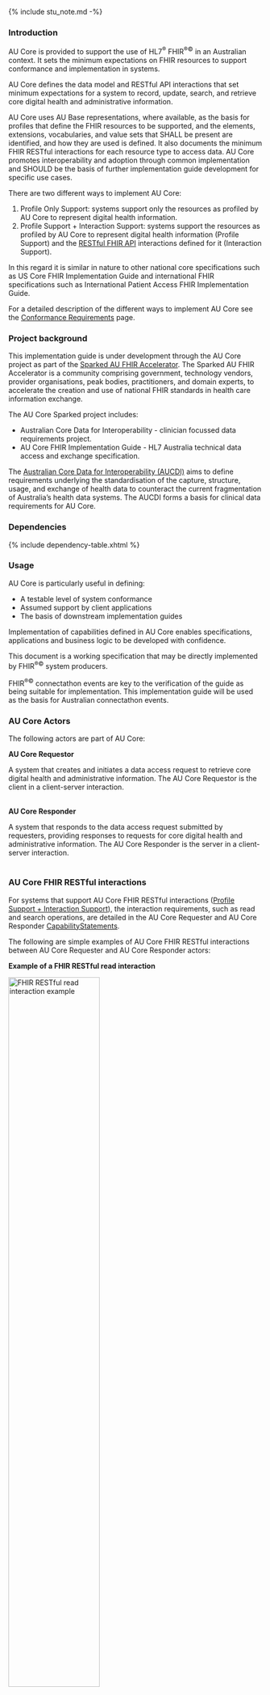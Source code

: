 {% include stu_note.md -%}

### Introduction
AU Core is provided to support the use of HL7<sup>&reg;</sup> FHIR<sup>&reg;&copy;</sup> in an Australian context. It sets the minimum expectations on FHIR resources to support conformance and implementation in systems.

AU Core defines the data model and RESTful API interactions that set minimum expectations for a system to record, update, search, and retrieve core digital health and administrative information. 

AU Core uses AU Base representations, where available, as the basis for profiles that define the FHIR resources to be supported, and the elements, extensions, vocabularies, and value sets that SHALL be present are identified, and how they are used is defined. It also documents the minimum FHIR RESTful interactions for each resource type to access data. AU Core promotes interoperability and adoption through common implementation and SHOULD be the basis of further implementation guide development for specific use cases. 

There are two different ways to implement AU Core:
1. Profile Only Support: systems support only the resources as profiled by AU Core to represent digital health information.
1. Profile Support + Interaction Support: systems support the resources as profiled by AU Core to represent digital health information (Profile Support) and the [RESTful FHIR API](http://hl7.org/fhir/R4/http.html) interactions defined for it (Interaction Support).

In this regard it is similar in nature to other national core specifications such as US Core FHIR Implementation Guide and international FHIR specifications such as International Patient Access FHIR Implementation Guide.

For a detailed description of the different ways to implement AU Core see the [Conformance Requirements](general-requirements.html) page.

### Project background

This implementation guide is under development through the AU Core project as part of the [Sparked AU FHIR Accelerator](https://sparked.csiro.au/). The Sparked AU FHIR Accelerator is a community comprising government, technology vendors, provider organisations, peak bodies, practitioners, and domain experts, to accelerate the creation and use of national FHIR standards in health care information exchange.

The AU Core Sparked project includes:
- Australian Core Data for Interoperability - clinician focussed data requirements project.
- AU Core FHIR Implementation Guide - HL7 Australia technical data access and exchange specification.

The [Australian Core Data for Interoperability (AUCDI)](https://sparked.csiro.au/index.php/sparked-products-resources/australian-core-data-for-interoperability/aucdi-release-1/)  aims to define requirements underlying the standardisation of the capture, structure, usage, and exchange of health data to counteract the current fragmentation of Australia’s health data systems. The AUCDI forms a basis for clinical data requirements for AU Core.

### Dependencies

{% include dependency-table.xhtml %}

### Usage

AU Core is particularly useful in defining:

- A testable level of system conformance
- Assumed support by client applications
- The basis of downstream implementation guides

Implementation of capabilities defined in AU Core enables specifications, applications and business logic to be developed with confidence.

This document is a working specification that may be directly implemented by FHIR<sup>&reg;&copy;</sup> system producers.

FHIR<sup>&reg;&copy;</sup> connectathon events are key to the verification of the guide as being suitable for 
implementation. This implementation guide will be used as the basis for Australian connectathon events.

### AU Core Actors

The following actors are part of AU Core:

**AU Core Requestor**

A system that creates and initiates a data access request to retrieve core digital health and administrative information. The AU Core Requestor is the client in a client-server interaction.  
<br/>

**AU Core Responder**

A system that responds to the data access request submitted by requesters, providing responses to requests for core digital health and administrative information. The AU Core Responder is the server in a client-server interaction.  
<br/>

### AU Core FHIR RESTful interactions

For systems that support AU Core FHIR RESTful interactions ([Profile Support + Interaction Support](general-requirements.html#profile-support--interaction-support)), the interaction requirements, such as read and search operations, are detailed in the AU Core Requester and AU Core Responder [CapabilityStatements](capability-statements.html).

The following are simple examples of AU Core FHIR RESTful interactions between AU Core Requester and AU Core Responder actors:

**Example of a FHIR RESTful read interaction**

<div> 
  <img src="au-core-read-interaction-example.svg" alt="FHIR RESTful read interaction example" style="width:60%"/>
</div>
<br/>
*Figure 1: Read a Patient using the logical id*
<br/>
<br/>

**Example of a FHIR RESTful search interaction**

<div> 
  <img src="au-core-search-interaction-example.svg" alt="FHIR RESTful search interaction example" style="width:60%"/>
</div>
<br/>
*Figure 2: Search for patients that match a family name*
<br/>

### How to read this guide

This guide is divided into several pages which are listed at the top of each page in the menu bar.

- [Home](index.html): This page provides the introduction and scope for this guide.
- [Conformance](conformance.html): These pages describe the set of rules to claim conformance to this guide including the expectations for *Must Support*  elements in AU Core profiles.
  - [General Requirements](general-requirements.html): This page defines requirements common to all actors and profiles used in this guide including how CapabilityStatements are used to claim conformance. This page defines the expectations for mandatory and *Must Support*  elements in AU Core Profiles.
  - [Declaring Conformance](declaring-conformance.html): This page describes how to declare conformance to AU Core.
- [Guidance](guidance.html): These pages list the guidance for this guide.
  - [General Guidance](general-guidance.html): This page provides guidance on using the profiles defined in this guide.
  - [Medicine Information](medicine-information.html): This page provides guidance on constructing medication related resources.
  - [AU Core Data for Interoperability](aucdi.html): This page maps AUCDI data groups and elements to FHIR artefacts in AU Core.
  - [Relationship with other IGs](relationship.html): This page provides guidance on the relationship between AU Core, AUCDI, and other implementation guides.
  - [AU Variance Statement](variance.html): This page documents the variance from AU Base.
  - [Comparison with other national and international IGs](comparison.html): This page provides comparison between AU Core profiles and other national, or international implementation guides.
  - [Future of AU Core](future.html): This page outlines the approach to developing AU Core and yearly update cycle.
- [Security and Privacy](security.html): This page documents the AU Core general security and privacy requirements and recommendations.
- [FHIR Artefacts](fhirartefacts.html): These pages provide detailed descriptions and formal definitions for all the FHIR artefacts defined in this guide.
  - [Artefacts Summary](artifacts.html): This page lists the FHIR artefacts defined in this guide.
  - [Profiles and Extensions](profiles-and-extensions.html): This page describes the profiles and extensions that are defined in this guide to exchange data. Each profile page includes a narrative description and guidance, formal definition and a "Notes" section that summarises the supported search transactions for each profile. Although the guidance typically focuses on the profiled elements, it may also may focus on un-profiled elements to aid with implementation.
  - [Search Parameters](search-parameters.html): This page lists the search parameters extended for use in this guide for use in AU Core operations.
  - [Terminology](terminology.html): This page lists the value sets and code systems supported in this guide.
  - [Capability Statements](capability-statements.html): This page defines the expected FHIR capabilities of AU Core Responders and Requesters.
  - [Actor Definitions](actors.html): This page defines the AU Core actors, AU Core Responder and AU Core Requester.
- [Examples](examples.html): This page lists all the examples used in this guide.
- [Support](support.html): These pages provide supporting material for implementation of AU Core.    
  - [Downloads](downloads.html): This page provides links to downloadable artefacts.
  - [License and Legal](license.html): This page outlines the license and legal requirements for material in AU Core.
- [Change Log](changes.html): This page documents the changes across versions of this guide.

### Collaboration
This guide is the product of collaborative work undertaken with participants from:

* [HL7 Australia AU Core Technical Design Group](https://confluence.hl7.org/display/HAFWG/HL7+Australia+-+AU+Core+Technical+Design+Group+Home)
* [HL7 Australia FHIR Working Group](https://confluence.hl7.org/display/HAFWG/HL7+Australia+FHIR+Work+Group+Home)
* Australian FHIR Implementers Community  

Primary Editors: Brett Esler, Danielle Tavares-Rixon, Dusica Bojicic.










